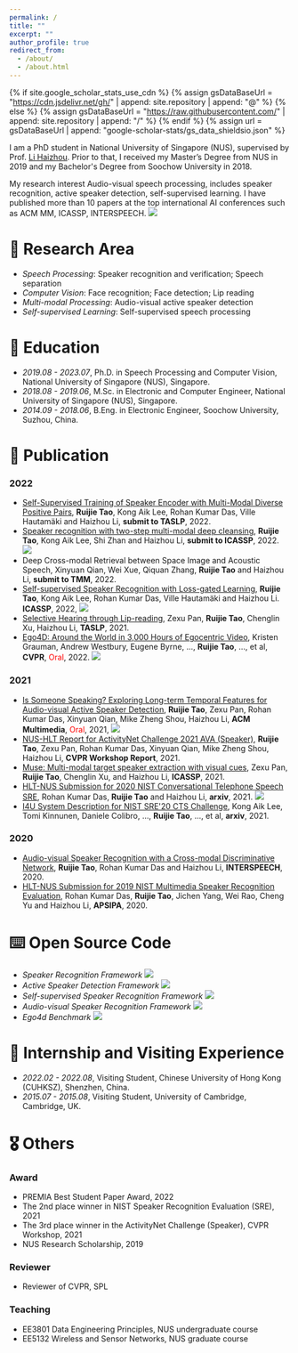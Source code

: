 ```yaml
---
permalink: /
title: ""
excerpt: ""
author_profile: true
redirect_from: 
  - /about/
  - /about.html
---
```


{% if site.google_scholar_stats_use_cdn %}
{% assign gsDataBaseUrl = "https://cdn.jsdelivr.net/gh/" | append: site.repository | append: "@" %}
{% else %}
{% assign gsDataBaseUrl = "https://raw.githubusercontent.com/" | append: site.repository | append: "/" %}
{% endif %}
{% assign url = gsDataBaseUrl | append: "google-scholar-stats/gs_data_shieldsio.json" %}

<span class='anchor' id='about-me'></span>

I am a PhD student in National University of Singapore (NUS), supervised by Prof. [Li Haizhou](https://colips.org/~eleliha/). Prior to that, I received my Master’s Degree from NUS in 2019 and my Bachelor's Degree from Soochow University in 2018.

My research interest Audio-visual speech processing, includes speaker recognition, active speaker detection, self-supervised learning. I have published more than 10 papers at the top international AI conferences such as ACM MM, ICASSP, INTERSPEECH. <a href='https://scholar.google.com/citations?user=sdXITx8AAAAJ'><img src="https://img.shields.io/endpoint?logo=Google%20Scholar&url=https%3A%2F%2Fcdn.jsdelivr.net%2Fgh%2FTaoRuijie%2Ftaoruijie.github.io@google-scholar-stats%2Fgs_data_shieldsio.json&labelColor=f6f6f6&color=9cf&style=flat&label=citations"></a>

# 📜 Research Area
- *Speech Processing*: Speaker recognition and verification; Speech separation
- *Computer Vision*: Face recognition; Face detection; Lip reading
- *Multi-modal Processing*: Audio-visual active speaker detection
- *Self-supervised Learning*: Self-supervised speech processing

# 🏫 Education
- *2019.08 - 2023.07*, Ph.D. in Speech Processing and Computer Vision, National University of Singapore (NUS), Singapore.
- *2018.08 - 2019.06*, M.Sc. in Electronic and Computer Engineer, National University of Singapore (NUS), Singapore.
- *2014.09 - 2018.06*, B.Eng. in Electronic Engineer, Soochow University, Suzhou, China.

# 📝 Publication

<!-- <div class='paper-box'><div class='paper-box-image'><div><div class="badge">CVPR 2016</div><img src='images/500x300.png' alt="sym" width="100%"></div></div>
<div class='paper-box-text' markdown="1">

[Deep Residual Learning for Image Recognition](https://openaccess.thecvf.com/content_cvpr_2016/papers/He_Deep_Residual_Learning_CVPR_2016_paper.pdf)

**Kaiming He**, Xiangyu Zhang, Shaoqing Ren, Jian Sun

[**Project**](https://scholar.google.com/citations?view_op=view_citation&hl=zh-CN&user=DhtAFkwAAAAJ&citation_for_view=DhtAFkwAAAAJ:ALROH1vI_8AC) <strong><span class='show_paper_citations' data='DhtAFkwAAAAJ:ALROH1vI_8AC'></span></strong>
- Lorem ipsum dolor sit amet, consectetur adipiscing elit. Vivamus ornare aliquet ipsum, ac tempus justo dapibus sit amet. 
</div>
</div> -->

### 2022
- [Self-Supervised Training of Speaker Encoder with Multi-Modal Diverse Positive Pairs](https://arxiv.org/pdf/2210.15903.pdf), **Ruijie Tao**, Kong Aik Lee, Rohan Kumar Das, Ville Hautamäki and Haizhou Li, **submit to TASLP**, 2022. 
- [Speaker recognition with two-step multi-modal deep cleansing](https://arxiv.org/pdf/2210.15903.pdf), **Ruijie Tao**, Kong Aik Lee, Shi Zhan and Haizhou Li, **submit to ICASSP**, 2022. [![](https://img.shields.io/github/stars/TaoRuijie/AVCleanse?style=social&label=Code+Stars)](https://github.com/TaoRuijie/AVCleanse)
- Deep Cross-modal Retrieval between Space Image and Acoustic Speech, Xinyuan Qian, Wei Xue, Qiquan Zhang, **Ruijie Tao** and Haizhou Li, **submit to TMM**, 2022. 
- [Self-supervised Speaker Recognition with Loss-gated Learning](https://arxiv.org/pdf/2110.03869.pdf), **Ruijie Tao**, Kong Aik Lee, Rohan Kumar Das, Ville Hautamäki and Haizhou Li. **ICASSP**, 2022, [![](https://img.shields.io/github/stars/TaoRuijie/Loss-Gated-Learning?style=social&label=Code+Stars)](https://github.com/TaoRuijie/Loss-Gated-Learning)
- [Selective Hearing through Lip-reading](https://arxiv.org/pdf/2106.07150.pdf), Zexu Pan, **Ruijie Tao**, Chenglin Xu, Haizhou Li, **TASLP**, 2021.
- [Ego4D: Around the World in 3,000 Hours of Egocentric Video](https://arxiv.org/pdf/2110.07058.pdf), Kristen Grauman, Andrew Westbury, Eugene Byrne, ..., **Ruijie Tao**, ..., et al, **CVPR**, <font color="red">Oral</font>, 2022. [![](https://img.shields.io/github/stars/facebookresearch/Ego4d?style=social&label=Code+Stars)](https://github.com/facebookresearch/Ego4d)
### 2021
- [Is Someone Speaking? Exploring Long-term Temporal Features for Audio-visual Active Speaker Detection](https://arxiv.org/pdf/2107.06592.pdf), **Ruijie Tao**, Zexu Pan, Rohan Kumar Das, Xinyuan Qian, Mike Zheng Shou, Haizhou Li, **ACM Multimedia**, <font color="red">Oral</font>, 2021, [![](https://img.shields.io/github/stars/TaoRuijie/TalkNet_ASD?style=social&label=Code+Stars)](https://github.com/TaoRuijie/TalkNet_ASD)
- [NUS-HLT Report for ActivityNet Challenge 2021 AVA (Speaker)](https://static.googleusercontent.com/media/research.google.com/zh-CN//ava/2021/S3_NUS_Report_AVA_ActiveSpeaker_2021.pdf), **Ruijie Tao**, Zexu Pan, Rohan Kumar Das, Xinyuan Qian, Mike Zheng Shou, Haizhou Li, **CVPR Workshop Report**, 2021.
- [Muse: Multi-modal target speaker extraction with visual cues](https://arxiv.org/pdf/2010.07775.pdf), Zexu Pan, **Ruijie Tao**, Chenglin Xu, and Haizhou Li, **ICASSP**, 2021. 
- [HLT-NUS Submission for 2020 NIST Conversational Telephone Speech SRE](https://arxiv.org/pdf/2111.06671.pdf), Rohan Kumar Das, **Ruijie Tao** and Haizhou Li, **arxiv**, 2021. [![](https://img.shields.io/github/stars/TaoRuijie/ECAPATDNN?style=social&label=Code+Stars)](https://github.com/TaoRuijie/ECAPATDNN)
- [I4U System Description for NIST SRE'20 CTS Challenge](https://arxiv.org/pdf/2211.01091.pdf), Kong Aik Lee, Tomi Kinnunen, Daniele Colibro, ..., **Ruijie Tao**, ..., et al, **arxiv**, 2021. 
### 2020
- [Audio-visual Speaker Recognition with a Cross-modal Discriminative Network](https://arxiv.org/abs/2008.03894), **Ruijie Tao**, Rohan Kumar Das and Haizhou Li, **INTERSPEECH**, 2020.
- [HLT-NUS Submission for 2019 NIST Multimedia Speaker Recognition Evaluation](http://www.apsipa.org/proceedings/2020/pdfs/0000605.pdf), Rohan Kumar Das, **Ruijie Tao**, Jichen Yang, Wei Rao, Cheng Yu and Haizhou Li, **APSIPA**, 2020. 


# ⌨️ Open Source Code
- *Speaker Recognition Framework* [![](https://img.shields.io/github/stars/TaoRuijie/ECAPATDNN?style=social&label=ECAPA-TDNN)](https://github.com/TaoRuijie/ECAPATDNN)
- *Active Speaker Detection Framework* [![](https://img.shields.io/github/stars/TaoRuijie/TalkNet_ASD?style=social&label=TalkNet-ASD)](https://github.com/TaoRuijie/TalkNet_ASD)
- *Self-supervised Speaker Recognition Framework* [![](https://img.shields.io/github/stars/TaoRuijie/Loss-Gated-Learning?style=social&label=LGL)](https://github.com/TaoRuijie/Loss-Gated-Learning)
- *Audio-visual Speaker Recognition Framework* [![](https://img.shields.io/github/stars/TaoRuijie/AVCleanse?style=social&label=AVCleanse)](https://github.com/TaoRuijie/AVCleanse)
- *Ego4d Benchmark* [![](https://img.shields.io/github/stars/facebookresearch/Ego4d?style=social&label=Ego4d)](https://github.com/facebookresearch/Ego4d)


# 👔 Internship and Visiting Experience
- *2022.02 - 2022.08*, Visiting Student, Chinese University of Hong Kong (CUHKSZ), Shenzhen, China.
- *2015.07 - 2015.08*, Visiting Student, University of Cambridge, Cambridge, UK.

# 🎖 Others
### Award
- PREMIA Best Student Paper Award, 2022
- The 2nd place winner in NIST Speaker Recognition Evaluation (SRE), 2021
- The 3rd place winner in the ActivityNet Challenge (Speaker), CVPR Workshop, 2021
- NUS Research Scholarship, 2019
### Reviewer
- Reviewer of CVPR, SPL
### Teaching
- EE3801 Data Engineering Principles, NUS undergraduate course
- EE5132 Wireless and Sensor Networks, NUS graduate course

